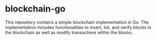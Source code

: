 # blockchain-go
This repository contains a simple blockchain implementation in Go. The implementation includes functionalities to insert, list, and verify blocks in the blockchain as well as modify transactions within the blocks.
